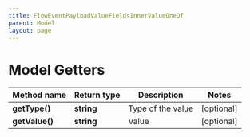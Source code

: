 ```yaml
---
title: FlowEventPayloadValueFieldsInnerValueOneOf
parent: Model
layout: page
---
```


# Model Getters

Method name | Return type | Description | Notes
------------ | ------------- | ------------- | -------------
**getType()** | **string** | Type of the value | [optional]
**getValue()** | **string** | Value | [optional]


